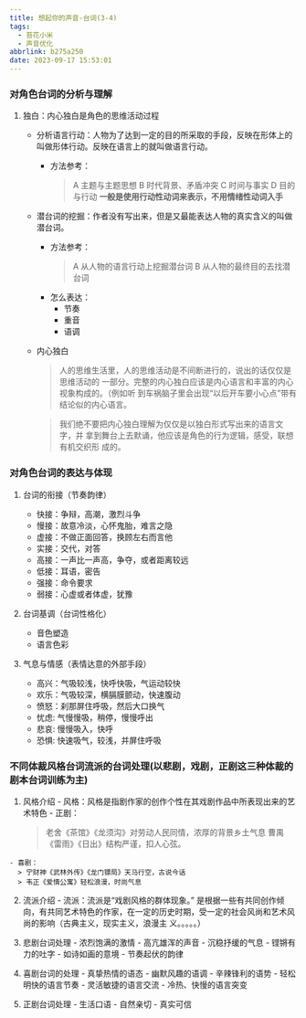 ```yaml
---
title: 想起你的声音-台词(3-4)
tags:
  - 苔花小米
  - 声音优化
abbrlink: b275a250
date: 2023-09-17 15:53:01
---
```


### 对角色台词的分析与理解

  1. 独白：内心独白是角色的思维活动过程

      - 分析语言行动：人物为了达到一定的目的所采取的手段，反映在形体上的叫做形体行动。反映在语言上的就叫做语言行动。
        - 方法参考：
          > A 主题与主题思想
          > B 时代背景、矛盾冲突
          > C 时间与事实
          > D 目的与行动
          > **一般是使用行动性动词来表示，不用情绪性动词入手**
  
      - 潜台词的挖掘：作者没有写出来，但是又最能表达人物的真实含义的叫做潜台词。
        - 方法参考：
          > A 从人物的语言行动上挖掘潜台词
          > B 从人物的最终目的去找潜台词
        - 怎么表达：
          - 节奏
          - 重音
          - 语调
      - 内心独白
        > 人的思维生活里，人的思维活动是不间断进行的，说出的话仅仅是思维活动的
        > 一部分。完整的内心独白应该是内心语言和丰富的内心视象构成的。（例如听
        > 到车祸脑子里会出现“以后开车要小心点”带有结论似的内心语言。

        > 我们绝不要把内心独白理解为仅仅是以独白形式写出来的语言文字，并
        > 拿到舞台上去默诵，他应该是角色的行为逻辑，感受，联想有机交织形
        > 成的。

### 对角色台词的表达与体现

  1. 台词的衔接（节奏韵律）
      - 快接：争辩，高潮，激烈斗争
      - 慢接：故意冷淡，心怀鬼胎，难言之隐
      - 虚接：不做正面回答，换顾左右而言他
      - 实接：交代，对答
      - 高接：一声比一声高，争夺，或者距离较远
      - 低接：耳语，密告
      - 强接：命令要求
      - 弱接：心虚或者体虚，犹豫

  2. 台词基调（台词性格化）
      - 音色塑造
      - 语言色彩

  3. 气息与情感（表情达意的外部手段）
      - 高兴：气吸较浅，快呼快吸，气运动较快
      - 欢乐：气吸较深，横膈膜颤动，快速腹动
      - 愤怒：刹那屏住呼吸，然后大口换气
      - 忧虑: 气慢慢吸，稍停，慢慢呼出
      - 悲哀: 慢慢吸入，快呼
      - 恐惧: 快速吸气，较浅，并屏住呼吸  

### 不同体裁风格台词流派的台词处理(以悲剧，戏剧，正剧这三种体裁的剧本台词训练为主)

  1. 风格介绍
    - 风格：风格是指剧作家的创作个性在其戏剧作品中所表现出来的艺术特色
    - 正剧：
      > 老舍《茶馆》《龙须沟》对劳动人民同情，浓厚的背景乡土气息
      > 曹禺《雷雨》《日出》结构严谨，扣人心弦。
  
    - 喜剧：
      > 宁财神《武林外传》《龙门镖局》天马行空，古说今话
      > 韦正《爱情公寓》轻松浪漫，时尚气息

  2. 流派介绍
    - 流派：流派是“戏剧风格的群体现象。” 是根据一些有共同创作倾向，有共同艺术特色的作家，在一定的历史时期，受一定的社会风尚和艺术风尚的影响（古典主义，现实主义，浪漫主
义。。。。。）

  3. 悲剧台词处理
    - 浓烈饱满的激情
    - 高亢雄浑的声音
    - 沉稳抒缓的气息
    - 铿锵有力的吐字
    - 如诗如画的意境
    - 节奏起伏的韵律
  
  4. 喜剧台词的处理
    - 真挚热情的语态
    - 幽默风趣的语调
    - 辛辣锋利的语势
    - 轻松明快的语言节奏
    - 灵活敏捷的语言交流
    - 冷热、快慢的语言突变

  5. 正剧台词处理
    - 生活口语
    - 自然亲切
    - 真实可信
